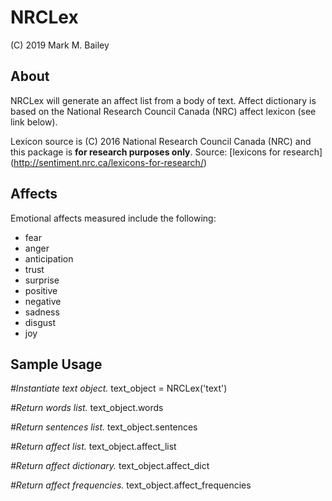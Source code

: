 # NRCLex

(C) 2019 Mark M. Bailey

## About
NRCLex will generate an affect list from a body of text.  Affect dictionary is based on the National Research Council Canada (NRC) affect lexicon (see link below).

Lexicon source is (C) 2016 National Research Council Canada (NRC) and this package is **for research purposes only**.  Source: [lexicons for research] (http://sentiment.nrc.ca/lexicons-for-research/)

## Affects
Emotional affects measured include the following:

* fear
* anger
* anticipation
* trust
* surprise
* positive
* negative
* sadness
* disgust
* joy

## Sample Usage

*#Instantiate text object.*
text_object = NRCLex('text')

*#Return words list.*
text_object.words

*#Return sentences list.*
text_object.sentences

*#Return affect list.*
text_object.affect_list

*#Return affect dictionary.*
text_object.affect_dict

*#Return affect frequencies.*
text_object.affect_frequencies